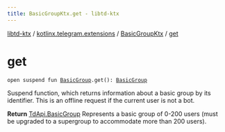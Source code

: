 ```yaml
---
title: BasicGroupKtx.get - libtd-ktx
---
```


[libtd-ktx](../../index.html) / [kotlinx.telegram.extensions](../index.html) / [BasicGroupKtx](index.html) / [get](./get.html)

# get

`open suspend fun `[`BasicGroup`](https://tdlibx.github.io/td/docs/org/drinkless/td/libcore/telegram/TdApi/BasicGroup.html)`.get(): `[`BasicGroup`](https://tdlibx.github.io/td/docs/org/drinkless/td/libcore/telegram/TdApi/BasicGroup.html)

Suspend function, which returns information about a basic group by its identifier. This is an
offline request if the current user is not a bot.

**Return**
[TdApi.BasicGroup](https://tdlibx.github.io/td/docs/org/drinkless/td/libcore/telegram/TdApi/BasicGroup.html) Represents a basic group of 0-200 users (must be upgraded to a
supergroup to accommodate more than 200 users).

